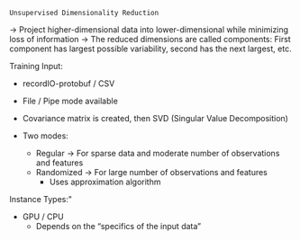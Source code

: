 `Unsupervised Dimensionality Reduction`

→ Project higher-dimensional data into lower-dimensional while minimizing loss of information
→ The reduced dimensions are called components:
	First component has largest possible variability, second has the next largest, etc.

Training Input:
- recordIO-protobuf / CSV
- File / Pipe mode available  

- Covariance matrix is created, then SVD (Singular Value Decomposition)
- Two modes:
	- Regular → For sparse data and moderate number of observations and features
	- Randomized → For large number of observations and features
		- Uses approximation algorithm

Instance Types:"
- GPU / CPU
	- Depends on the “specifics of the input data”